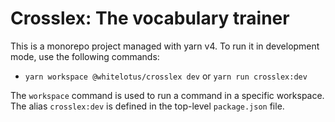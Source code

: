 # Crosslex: The vocabulary trainer

This is a monorepo project managed with yarn v4. To run it in development mode, use the following commands:

- `yarn workspace @whitelotus/crosslex dev` or `yarn run crosslex:dev`

The `workspace` command is used to run a command in a specific workspace. The alias `crosslex:dev` is defined in the top-level `package.json` file.
